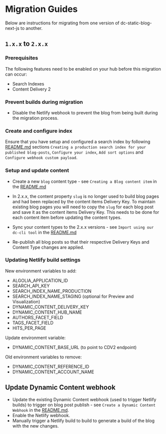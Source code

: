 # Migration Guides

Below are instructions for migrating from one version of dc-static-blog-next-js to another.

## `1.x.x` to `2.x.x`

### Prerequisites

The following features need to be enabled on your hub before this migration can occur:

- Search Indexes
- Content Delivery 2

### Prevent builds during migration

- Disable the Netlify webhook to prevent the blog from being built during the migration process.

### Create and configure index

Ensure that you have setup and configured a search index by following [README.md](README.md) sections `Creating a production search index for your published blog-posts`,
`Configure your index`, `Add sort options` and `Configure webhook custom payload`.

### Setup and update content

- Create a new `blog` content type - see `Creating a Blog content item` in the [README.md](README.md)

- In 2.x.x, the content property `slug` is no longer used to build blog pages and had been replaced by the content items Delivery Key. To maintain existing blog pages you will need to copy the `slug` for each blog post and save it as the content items Delivery Key. This needs to be done for each content item before updating the content types.

- Sync your content types to the 2.x.x versions - see `Import using our dc-cli tool` in the [README.md](README.md)

- Re-publish all blog posts so that their respective Delivery Keys and Content Type changes are applied.

### Updating Netlify build settings

New environment variables to add:

- ALGOLIA_APPLICATION_ID
- SEARCH_API_KEY
- SEARCH_INDEX_NAME_PRODUCTION
- SEARCH_INDEX_NAME_STAGING (optional for Preview and Visualization)
- DYNAMIC_CONTENT_DELIVERY_KEY
- DYNAMIC_CONTENT_HUB_NAME
- AUTHORS_FACET_FIELD
- TAGS_FACET_FIELD
- HITS_PER_PAGE

Update environment variable:

- DYNAMIC_CONTENT_BASE_URL (to point to CDV2 endpoint)

Old environment variables to remove:

- DYNAMIC_CONTENT_REFERENCE_ID
- DYNAMIC_CONTENT_ACCOUNT_NAME

## Update Dynamic Content webhook

- Update the existing Dynamic Content webhook (used to trigger Netlify builds) to trigger on blog post publish - see `Create a Dynamic Content Webhook` in the [README.md](README.md).
- Enable the Netlify webhook.
- Manually trigger a Netlify build to build to generate a build of the blog with the new changes.
